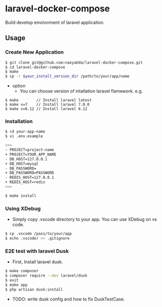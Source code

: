 # laravel-docker-compose

Build develop environment of laravel application.

## Usage

### Create New Application

```bash
$ git clone git@github.com:naoyaUda/laravel-docker-compose.git
$ cd laravel-docker-compose
$ make
$ cp -r $your_install_version_dir /path/to/your/app/name
```
- option
  - You can choose version of intallation laravel flamework. e.g.

```
$ make        // Install laravel latest
$ make v=7    // Install laravel 7.0.0
$ make v=6.12 // Install laravel 6.12
```

### Installation

```bash
$ cd your-app-name
$ vi .env.example

>>>
- PROJECT=project-name
+ PROJECT=YOUR_APP_NAME
- DB_HOST=127.0.0.1
+ DB_HOST=mysql
- DB_PASSWORD=
+ DB_PASSWORD=PASSWORD
- REDIS_HOST=127.0.0.1
+ REDIS_HOST=redis
<<<

$ make install
```

### Using XDebug

- Simply copy .vscode directory to your app. You can use XDebug on vs code.

```bash
$ cp .vscode /pass/to/your/app
$ echo .vscode/ >> .gitignore
```

### E2E test with laravel Dusk

- First, Install laravel dusk.

```bash
$ make composer
$ composer require --dev laravel/dusk
$ exit
$ make app
$ php artisan dusk:install
```

- TODO: write dusk config and how to fix DuskTestCase.
